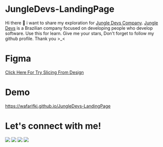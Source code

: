 # JungleDevs-LandingPage
Hi there 👋 i want to share my exploration for <a href="https://www.jungledevs.com" target="_blank">Jungle Devs Company</a>. <a href="https://www.jungledevs.com" target="_blank">Jungle Devs</a> is a Brazilian company focused on developing people who develop software. Use this for learn. Give me your stars, Don't forget to follow my github profile. Thank you >_<

# Figma
<a href="https://www.figma.com/file/woKueEGLqcOgMM3rBSqmXN/Frontend-Transition-Challenge-1B-Copy?node-id=0%3A1" target="_blank">Click Here For Try Slicing From Design</a>

# Demo
<a href="https://wafarifki.github.io/JungleDevs-LandingPage">https://wafarifki.github.io/JungleDevs-LandingPage</a>

# Let's connect with me!
<p>
    <a href="https://wafarifqi.com" target="_blank"><img src="https://img.shields.io/badge/Website-https://wafarifqi.com-blue?" /></a>
    <a href="https://www.linkedin.com/in/wafa-rifqi-anafin-553b591b7/" target="_blank"><img src="https://img.shields.io/badge/Linkedin-WafaRifkiAnafin_-blue" /></a>
    <a href="https://facebook.com/wafarifkianafin" target="_blank"><img src="https://img.shields.io/badge/Facebook-wafarifkianafin-blue" /></a>
    <a href="https://instagram.com/wafarifki_" target="_blank"><img src="https://img.shields.io/badge/Instagram-@wafarifki_-blue" /></a>
</p>
